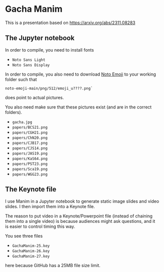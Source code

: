 # Gacha Manim

This is a presentation based on
<https://arxiv.org/abs/2311.08283>

## The Jupyter notebook

In order to compile, you need to install fonts
* `Noto Sans Light`
* `Noto Sans Display`

In order to compile, you also need to download
[Noto Emoji](https://github.com/googlefonts/noto-emoji)
to your working folder such that

    noto-emoji-main/png/512/emoji_u????.png`

does point to actual pictures.

You also need make sure that these pictures exist
(and are in the correct folders).
* `gacha.jpg`
* `papers/BCS21.png`
* `papers/CGH21.png`
* `papers/ChN20.png`
* `papers/CJB17.png`
* `papers/CJS14.png`
* `papers/JAS19.png`
* `papers/KaS64.png`
* `papers/PST23.png`
* `papers/Sca19.png`
* `papers/WGG23.png`

## The Keynote file

I use Manim in a Jupyter notebook to generate
static image slides and video slides.
I then import them into a Keynote file.

The reason to put video in a Keynote/Powerpoint file
(instead of chaining them into a single video)
is because audiences might ask questions,
and it is easier to control timing this way.


You see three files

* `GachaManim-25.key`
* `GachaManim-26.key`
* `GachaManim-27.key`
  
here because GitHub has a 25MB file size limit.

